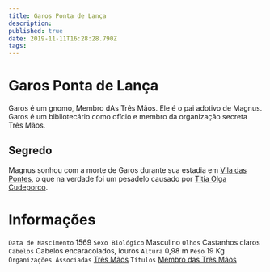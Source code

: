 ```yaml
---
title: Garos Ponta de Lança
description: 
published: true
date: 2019-11-11T16:28:28.790Z
tags: 
---
```


<!-- SUBTITLE: Visão geral sobre Garos Ponta de Lança -->

# Garos Ponta de Lança
Garos é um gnomo, Membro dAs Três Mãos. Ele é o pai adotivo de Magnus. Garos é um bibliotecário como ofício e membro da organização secreta Três Mãos.

## Segredo
Magnus sonhou com a morte de Garos durante sua estadia em  [Vila das Pontes](/lugares/plano-material/drafeon/sudeste-de-drafeon/vila-das-pontes#vila-das-pontes), o que na verdade foi um pesadelo causado por [Titia Olga Cudeporco](/individuos/titia-olga-cudeporco#titia-olga-cudeporco). 

# Informações
`Data de Nascimento` 1569 
`Sexo Biológico` Masculino
`Olhos` Castanhos claros
`Cabelos` Cabelos encaracolados, louros
`Altura` 0,98 m
`Peso` 19 Kg
`Organizações Associadas` [Três Mãos](/faccoes/faccoes-independentes/tres-maos#tres-maos)
`Títulos` [Membro das Três Mãos](/rankings-e-titulos/membro-das-tres-maos#membro-das-tres-maos)

